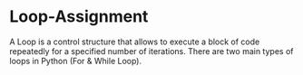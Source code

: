 # Loop-Assignment
A Loop is a control structure that allows to execute a block of code repeatedly for a specified number of iterations. There are two main types of loops in Python (For &amp; While  Loop).
